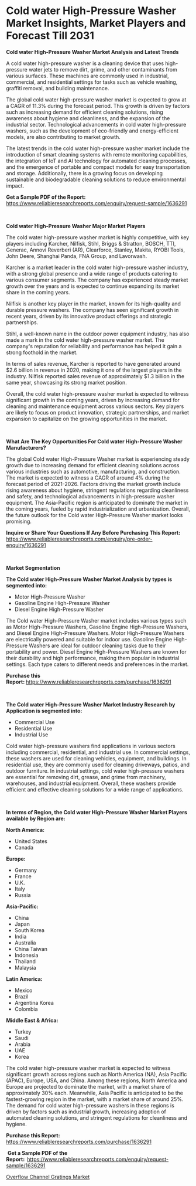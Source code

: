 <p><h1>Cold water High-Pressure Washer Market Insights, Market Players and Forecast Till 2031</h1></p><p><strong>Cold water High-Pressure Washer Market Analysis and Latest Trends</strong></p>
<p><p>A cold water high-pressure washer is a cleaning device that uses high-pressure water jets to remove dirt, grime, and other contaminants from various surfaces. These machines are commonly used in industrial, commercial, and residential settings for tasks such as vehicle washing, graffiti removal, and building maintenance.</p><p>The global cold water high-pressure washer market is expected to grow at a CAGR of 11.3% during the forecast period. This growth is driven by factors such as increasing demand for efficient cleaning solutions, rising awareness about hygiene and cleanliness, and the expansion of the industrial sector. Technological advancements in cold water high-pressure washers, such as the development of eco-friendly and energy-efficient models, are also contributing to market growth.</p><p>The latest trends in the cold water high-pressure washer market include the introduction of smart cleaning systems with remote monitoring capabilities, the integration of IoT and AI technology for automated cleaning processes, and the emergence of portable and compact models for easy transportation and storage. Additionally, there is a growing focus on developing sustainable and biodegradable cleaning solutions to reduce environmental impact.</p></p>
<p><strong>Get a Sample PDF of the Report:&nbsp;</strong> <a href="https://www.reliableresearchreports.com/enquiry/request-sample/1636291">https://www.reliableresearchreports.com/enquiry/request-sample/1636291</a></p>
<p>&nbsp;</p>
<p><strong>Cold water High-Pressure Washer Major Market Players</strong></p>
<p><p>The cold water high-pressure washer market is highly competitive, with key players including Karcher, Nilfisk, Stihl, Briggs & Stratton, BOSCH, TTI, Generac, Annovi Reverberi (AR), Clearforce, Stanley, Makita, RYOBI Tools, John Deere, Shanghai Panda, FNA Group, and Lavorwash.</p><p>Karcher is a market leader in the cold water high-pressure washer industry, with a strong global presence and a wide range of products catering to various consumer segments. The company has experienced steady market growth over the years and is expected to continue expanding its market share in the coming years.</p><p>Nilfisk is another key player in the market, known for its high-quality and durable pressure washers. The company has seen significant growth in recent years, driven by its innovative product offerings and strategic partnerships.</p><p>Stihl, a well-known name in the outdoor power equipment industry, has also made a mark in the cold water high-pressure washer market. The company's reputation for reliability and performance has helped it gain a strong foothold in the market.</p><p>In terms of sales revenue, Karcher is reported to have generated around $2.6 billion in revenue in 2020, making it one of the largest players in the industry. Nilfisk reported sales revenue of approximately $1.3 billion in the same year, showcasing its strong market position.</p><p>Overall, the cold water high-pressure washer market is expected to witness significant growth in the coming years, driven by increasing demand for cleaning and maintenance equipment across various sectors. Key players are likely to focus on product innovation, strategic partnerships, and market expansion to capitalize on the growing opportunities in the market.</p></p>
<p>&nbsp;</p>
<p><strong>What Are The Key Opportunities For Cold water High-Pressure Washer Manufacturers?</strong></p>
<p><p>The global Cold water High-Pressure Washer market is experiencing steady growth due to increasing demand for efficient cleaning solutions across various industries such as automotive, manufacturing, and construction. The market is expected to witness a CAGR of around 4% during the forecast period of 2021-2026. Factors driving the market growth include rising awareness about hygiene, stringent regulations regarding cleanliness and safety, and technological advancements in high-pressure washer equipment. The Asia-Pacific region is anticipated to dominate the market in the coming years, fueled by rapid industrialization and urbanization. Overall, the future outlook for the Cold water High-Pressure Washer market looks promising.</p></p>
<p><strong>Inquire or Share Your Questions If Any Before Purchasing This Report:</strong> <a href="https://www.reliableresearchreports.com/enquiry/pre-order-enquiry/1636291">https://www.reliableresearchreports.com/enquiry/pre-order-enquiry/1636291</a></p>
<p>&nbsp;</p>
<p><strong>Market Segmentation</strong></p>
<p><strong>The Cold water High-Pressure Washer Market Analysis by types is segmented into:</strong></p>
<p><ul><li>Motor High-Pressure Washer</li><li>Gasoline Engine High-Pressure Washer</li><li>Diesel Engine High-Pressure Washer</li></ul></p>
<p><p>The Cold water High-Pressure Washer market includes various types such as Motor High-Pressure Washers, Gasoline Engine High-Pressure Washers, and Diesel Engine High-Pressure Washers. Motor High-Pressure Washers are electrically powered and suitable for indoor use. Gasoline Engine High-Pressure Washers are ideal for outdoor cleaning tasks due to their portability and power. Diesel Engine High-Pressure Washers are known for their durability and high performance, making them popular in industrial settings. Each type caters to different needs and preferences in the market.</p></p>
<p><strong>Purchase this Report:&nbsp;</strong><a href="https://www.reliableresearchreports.com/purchase/1636291">https://www.reliableresearchreports.com/purchase/1636291</a></p>
<p>&nbsp;</p>
<p><strong>The Cold water High-Pressure Washer Market Industry Research by Application is segmented into:</strong></p>
<p><ul><li>Commercial Use</li><li>Residential Use</li><li>Industrial Use</li></ul></p>
<p><p>Cold water high-pressure washers find applications in various sectors including commercial, residential, and industrial use. In commercial settings, these washers are used for cleaning vehicles, equipment, and buildings. In residential use, they are commonly used for cleaning driveways, patios, and outdoor furniture. In industrial settings, cold water high-pressure washers are essential for removing dirt, grease, and grime from machinery, warehouses, and industrial equipment. Overall, these washers provide efficient and effective cleaning solutions for a wide range of applications.</p></p>
<p>&nbsp;</p>
<p><strong>In terms of Region, the Cold water High-Pressure Washer Market Players available by Region are:</strong></p>
<p>
    <p> <strong> North America: </strong>
        <ul>
            <li>United States</li>
            <li>Canada</li>
        </ul>
        </p> 
    <p> <strong> Europe: </strong>
        <ul>
            <li>Germany</li>
            <li>France</li>
            <li>U.K.</li>
            <li>Italy</li>
            <li>Russia</li>
        </ul>
        </p> 
    <p> <strong> Asia-Pacific: </strong>
        <ul>
            <li>China</li>
            <li>Japan</li>
            <li>South Korea</li>
            <li>India</li>
            <li>Australia</li>
            <li>China Taiwan</li>
            <li>Indonesia</li>
            <li>Thailand</li>
            <li>Malaysia</li>
        </ul>
        </p> 
    <p> <strong> Latin America: </strong>
        <ul>
            <li>Mexico</li>
            <li>Brazil</li>
            <li>Argentina Korea</li>
            <li>Colombia</li>
        </ul>
        </p> 
    <p> <strong> Middle East & Africa: </strong>
        <ul>
            <li>Turkey</li>
            <li>Saudi</li>
            <li>Arabia</li>
            <li>UAE</li>
            <li>Korea</li>
        </ul>
    </p>
    </p>
<p><p>The cold water high-pressure washer market is expected to witness significant growth across regions such as North America (NA), Asia Pacific (APAC), Europe, USA, and China. Among these regions, North America and Europe are projected to dominate the market, with a market share of approximately 30% each. Meanwhile, Asia Pacific is anticipated to be the fastest-growing region in the market, with a market share of around 25%. The demand for cold water high-pressure washers in these regions is driven by factors such as industrial growth, increasing adoption of automated cleaning solutions, and stringent regulations for cleanliness and hygiene.</p></p>
<p><strong>Purchase this Report: </strong><a href="https://www.reliableresearchreports.com/purchase/1636291">https://www.reliableresearchreports.com/purchase/1636291</a></p>
<p>&nbsp;<strong>Get a Sample PDF of the Report:&nbsp;&nbsp;</strong><a href="https://www.reliableresearchreports.com/enquiry/request-sample/1636291">https://www.reliableresearchreports.com/enquiry/request-sample/1636291</a></p>
<p><strong></strong></p>
<p><p><a href="https://github.com/johnbach50/Market-Research-Report-List-1/blob/main/overflow-channel-gratings-market.md">Overflow Channel Gratings Market</a></p></p>